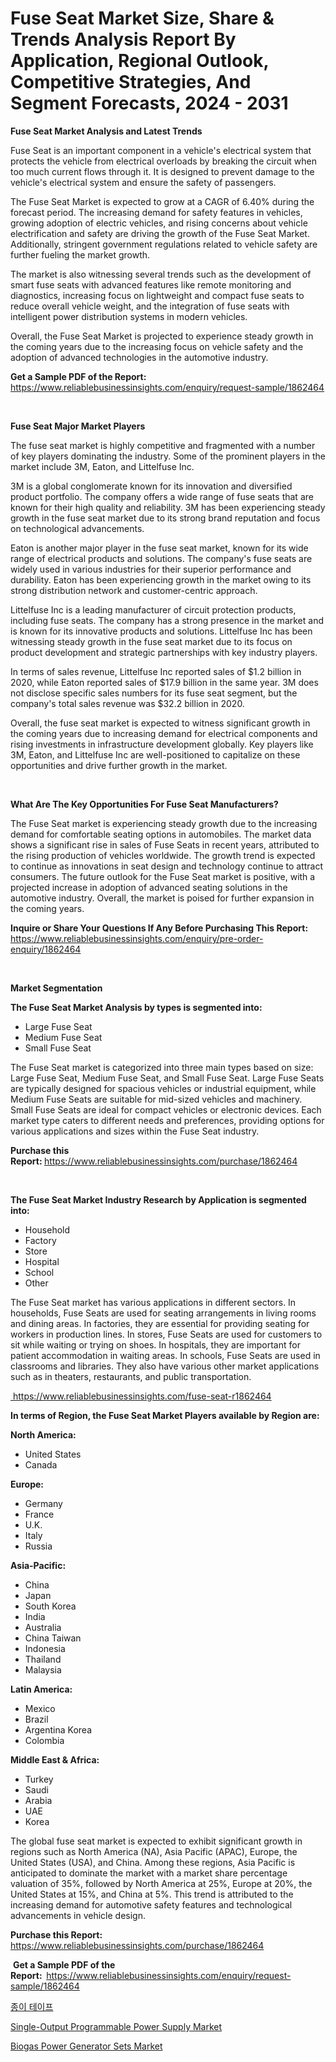 <p><h1>Fuse Seat Market Size, Share & Trends Analysis Report By Application, Regional Outlook, Competitive Strategies, And Segment Forecasts, 2024 - 2031</h1></p><p><strong>Fuse Seat Market Analysis and Latest Trends</strong></p>
<p><p>Fuse Seat is an important component in a vehicle's electrical system that protects the vehicle from electrical overloads by breaking the circuit when too much current flows through it. It is designed to prevent damage to the vehicle's electrical system and ensure the safety of passengers.</p><p>The Fuse Seat Market is expected to grow at a CAGR of 6.40% during the forecast period. The increasing demand for safety features in vehicles, growing adoption of electric vehicles, and rising concerns about vehicle electrification and safety are driving the growth of the Fuse Seat Market. Additionally, stringent government regulations related to vehicle safety are further fueling the market growth.</p><p>The market is also witnessing several trends such as the development of smart fuse seats with advanced features like remote monitoring and diagnostics, increasing focus on lightweight and compact fuse seats to reduce overall vehicle weight, and the integration of fuse seats with intelligent power distribution systems in modern vehicles.</p><p>Overall, the Fuse Seat Market is projected to experience steady growth in the coming years due to the increasing focus on vehicle safety and the adoption of advanced technologies in the automotive industry.</p></p>
<p><strong>Get a Sample PDF of the Report:&nbsp;</strong> <a href="https://www.reliablebusinessinsights.com/enquiry/request-sample/1862464">https://www.reliablebusinessinsights.com/enquiry/request-sample/1862464</a></p>
<p>&nbsp;</p>
<p><strong>Fuse Seat Major Market Players</strong></p>
<p><p>The fuse seat market is highly competitive and fragmented with a number of key players dominating the industry. Some of the prominent players in the market include 3M, Eaton, and Littelfuse Inc.</p><p>3M is a global conglomerate known for its innovation and diversified product portfolio. The company offers a wide range of fuse seats that are known for their high quality and reliability. 3M has been experiencing steady growth in the fuse seat market due to its strong brand reputation and focus on technological advancements.</p><p>Eaton is another major player in the fuse seat market, known for its wide range of electrical products and solutions. The company's fuse seats are widely used in various industries for their superior performance and durability. Eaton has been experiencing growth in the market owing to its strong distribution network and customer-centric approach.</p><p>Littelfuse Inc is a leading manufacturer of circuit protection products, including fuse seats. The company has a strong presence in the market and is known for its innovative products and solutions. Littelfuse Inc has been witnessing steady growth in the fuse seat market due to its focus on product development and strategic partnerships with key industry players.</p><p>In terms of sales revenue, Littelfuse Inc reported sales of $1.2 billion in 2020, while Eaton reported sales of $17.9 billion in the same year. 3M does not disclose specific sales numbers for its fuse seat segment, but the company's total sales revenue was $32.2 billion in 2020.</p><p>Overall, the fuse seat market is expected to witness significant growth in the coming years due to increasing demand for electrical components and rising investments in infrastructure development globally. Key players like 3M, Eaton, and Littelfuse Inc are well-positioned to capitalize on these opportunities and drive further growth in the market.</p></p>
<p>&nbsp;</p>
<p><strong>What Are The Key Opportunities For Fuse Seat Manufacturers?</strong></p>
<p><p>The Fuse Seat market is experiencing steady growth due to the increasing demand for comfortable seating options in automobiles. The market data shows a significant rise in sales of Fuse Seats in recent years, attributed to the rising production of vehicles worldwide. The growth trend is expected to continue as innovations in seat design and technology continue to attract consumers. The future outlook for the Fuse Seat market is positive, with a projected increase in adoption of advanced seating solutions in the automotive industry. Overall, the market is poised for further expansion in the coming years.</p></p>
<p><strong>Inquire or Share Your Questions If Any Before Purchasing This Report:</strong> <a href="https://www.reliablebusinessinsights.com/enquiry/pre-order-enquiry/1862464">https://www.reliablebusinessinsights.com/enquiry/pre-order-enquiry/1862464</a></p>
<p>&nbsp;</p>
<p><strong>Market Segmentation</strong></p>
<p><strong>The Fuse Seat Market Analysis by types is segmented into:</strong></p>
<p><ul><li>Large Fuse Seat</li><li>Medium Fuse Seat</li><li>Small Fuse Seat</li></ul></p>
<p><p>The Fuse Seat market is categorized into three main types based on size: Large Fuse Seat, Medium Fuse Seat, and Small Fuse Seat. Large Fuse Seats are typically designed for spacious vehicles or industrial equipment, while Medium Fuse Seats are suitable for mid-sized vehicles and machinery. Small Fuse Seats are ideal for compact vehicles or electronic devices. Each market type caters to different needs and preferences, providing options for various applications and sizes within the Fuse Seat industry.</p></p>
<p><strong>Purchase this Report:&nbsp;</strong><a href="https://www.reliablebusinessinsights.com/purchase/1862464">https://www.reliablebusinessinsights.com/purchase/1862464</a></p>
<p>&nbsp;</p>
<p><strong>The Fuse Seat Market Industry Research by Application is segmented into:</strong></p>
<p><ul><li>Household</li><li>Factory</li><li>Store</li><li>Hospital</li><li>School</li><li>Other</li></ul></p>
<p><p>The Fuse Seat market has various applications in different sectors. In households, Fuse Seats are used for seating arrangements in living rooms and dining areas. In factories, they are essential for providing seating for workers in production lines. In stores, Fuse Seats are used for customers to sit while waiting or trying on shoes. In hospitals, they are important for patient accommodation in waiting areas. In schools, Fuse Seats are used in classrooms and libraries. They also have various other market applications such as in theaters, restaurants, and public transportation.</p></p>
<p><a href="https://www.reliablebusinessinsights.com/fuse-seat-r1862464">&nbsp;https://www.reliablebusinessinsights.com/fuse-seat-r1862464</a></p>
<p><strong>In terms of Region, the Fuse Seat Market Players available by Region are:</strong></p>
<p>
    <p> <strong> North America: </strong>
        <ul>
            <li>United States</li>
            <li>Canada</li>
        </ul>
        </p> 
    <p> <strong> Europe: </strong>
        <ul>
            <li>Germany</li>
            <li>France</li>
            <li>U.K.</li>
            <li>Italy</li>
            <li>Russia</li>
        </ul>
        </p> 
    <p> <strong> Asia-Pacific: </strong>
        <ul>
            <li>China</li>
            <li>Japan</li>
            <li>South Korea</li>
            <li>India</li>
            <li>Australia</li>
            <li>China Taiwan</li>
            <li>Indonesia</li>
            <li>Thailand</li>
            <li>Malaysia</li>
        </ul>
        </p> 
    <p> <strong> Latin America: </strong>
        <ul>
            <li>Mexico</li>
            <li>Brazil</li>
            <li>Argentina Korea</li>
            <li>Colombia</li>
        </ul>
        </p> 
    <p> <strong> Middle East & Africa: </strong>
        <ul>
            <li>Turkey</li>
            <li>Saudi</li>
            <li>Arabia</li>
            <li>UAE</li>
            <li>Korea</li>
        </ul>
    </p>
    </p>
<p><p>The global fuse seat market is expected to exhibit significant growth in regions such as North America (NA), Asia Pacific (APAC), Europe, the United States (USA), and China. Among these regions, Asia Pacific is anticipated to dominate the market with a market share percentage valuation of 35%, followed by North America at 25%, Europe at 20%, the United States at 15%, and China at 5%. This trend is attributed to the increasing demand for automotive safety features and technological advancements in vehicle design.</p></p>
<p><strong>Purchase this Report: </strong><a href="https://www.reliablebusinessinsights.com/purchase/1862464">https://www.reliablebusinessinsights.com/purchase/1862464</a></p>
<p>&nbsp;<strong>Get a Sample PDF of the Report:&nbsp;&nbsp;</strong><a href="https://www.reliablebusinessinsights.com/enquiry/request-sample/1862464">https://www.reliablebusinessinsights.com/enquiry/request-sample/1862464</a></p>
<p><strong></strong></p>
<p><p><a href="https://github.com/marufmohassin05/Market-Research-Report-List-1/blob/main/3173307162404.md">종이 테이프</a></p><p><a href="https://github.com/redneck06/Market-Research-Report-List-4/blob/main/single-output-programmable-power-supply-market.md">Single-Output Programmable Power Supply Market</a></p><p><a href="https://github.com/nicoletavirag/Market-Research-Report-List-4/blob/main/biogas-power-generator-sets-market.md">Biogas Power Generator Sets Market</a></p></p>